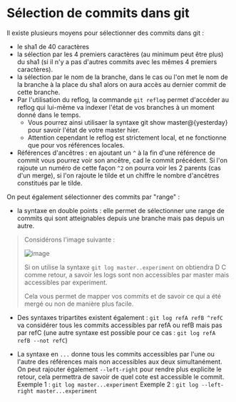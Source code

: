 # Sélection de commits dans git

Il existe plusieurs moyens pour sélectionner des commits dans git :

- le sha1 de 40 caractères
- la sélection par les 4 premiers caractères (au minimum peut être plus) du sha1 (si il n'y a pas d'autres commits avec les mêmes 4 premiers caractères). 
- la sélection par le nom de la branche, dans le cas ou l'on met le nom de la branche à la place du sha1 alors on aura accès au dernier commit de cette branche. 
- Par l'utilisation du reflog, la commande `git reflog` permet d'accéder au reflog qui lui-même va indexer l'état de vos branches à un moment donné dans le temps. 
  - Vous pourrez ainsi utilisaer la syntaxe git show master@{yesterday} pour savoir l'état de votre master hier. 
  - Attention cependant le reflog est strictement local, et ne fonctionne que pour vos références locales. 
- Références d'ancêtres : en ajoutant un `^` à la fin d'une référence de commit vous pourrez voir son ancêtre, cad le commit précédent. Si l'on rajoute un numéro de cette façon `^2` on pourra voir les 2 parents (cas d'un merge), si l'on rajoute le tilde et un chiffre le nombre d'ancêtres constitués par le tilde. 

On peut également sélectionner des commits par "range" :

- la syntaxe en double points : elle permet de sélectionner une range de commits qui sont atteignables depuis une branche mais pas depuis un autre. 

> Considérons l'image suivante : 
>
> ![image](https://git-scm.com/book/en/v2/images/double-dot.png) 
>
> Si on utilise la syntaxe `git log master..experiment` on obtiendra D C comme retour, a savoir les logs sont non accessibles par master mais accessibles par experiment. 
>
> Cela vous permet de mapper vos commits et de savoir ce qui a été mergé ou non de manière plus facile.

- Des syntaxes tripartites existent également : `git log refA refB ^refC` va considérer tous les commits accessibles par refA ou refB mais pas par refC (une autre syntaxe est possible pour ce cas : `git log refA refB --not refC`)

- La syntaxe en `...` donne tous les commits accessibles par l'une ou l'autre des références mais non accessibles aux deux simultanément. On peut rajouter également `--left-right` pour rendre plus explicite le retour, cela permettra de savoir de quel cote est accessible le commit. Exemple 1 : `git log master...experiment` Exemple 2 : `git log --left-right master...experiment`

